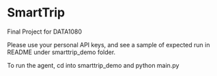 # SmartTrip
Final Project for DATA1080

Please use your personal API keys, and see a sample of expected run in README under smarttrip_demo folder.

To run the agent, cd into smarttrip_demo and python main.py